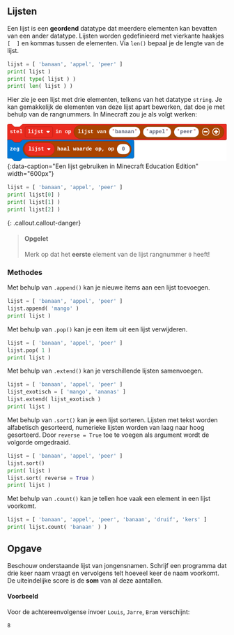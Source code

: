 ## Lijsten
Een lijst is een **geordend** datatype dat meerdere elementen kan bevatten van een ander datatype. Lijsten worden gedefinieerd met vierkante haakjes `[  ]` en kommas tussen de elementen. Via `len()` bepaal je de lengte van de lijst.

```python
lijst = [ 'banaan', 'appel', 'peer' ]
print( lijst )
print( type( lijst ) )
print( len( lijst ) )
```
Hier zie je een lijst met drie elementen, telkens van het datatype `string`. Je kan gemakkelijk de elementen van deze lijst apart bewerken, dat doe je met behulp van de rangnummers. In Minecraft zou je als volgt werken:

![minecraft](media/minecraft.png "minecraft"){:data-caption="Een lijst gebruiken in Minecraft Education Edition" width="600px"}

```python
lijst = [ 'banaan', 'appel', 'peer' ]
print( lijst[0] )
print( lijst[1] )
print( lijst[2] )
```

{: .callout.callout-danger}
> #### Opgelet
> Merk op dat het **eerste** element van de lijst rangnummer `0` heeft!

### Methodes
Met behulp van `.append()` kan je nieuwe items aan een lijst toevoegen.
```python
lijst = [ 'banaan', 'appel', 'peer' ]
lijst.append( 'mango' )
print( lijst )
```

Met behulp van `.pop()` kan je een item uit een lijst verwijderen.
```python
lijst = [ 'banaan', 'appel', 'peer' ]
lijst.pop( 1 )
print( lijst )
```

Met behulp van `.extend()` kan je verschillende lijsten samenvoegen.
```python
lijst = [ 'banaan', 'appel', 'peer' ]
lijst_exotisch = [ 'mango', 'ananas' ]
lijst.extend( lijst_exotisch )
print( lijst )
```

Met behulp van `.sort()` kan je een lijst sorteren. Lijsten met tekst worden alfabetisch gesorteerd, numerieke lijsten worden van laag naar hoog gesorteerd.
Door `reverse = True` toe te voegen als argument wordt de volgorde omgedraaid.
```python
lijst = [ 'banaan', 'appel', 'peer' ]
lijst.sort()
print( lijst )
lijst.sort( reverse = True )
print( lijst )
```

Met behulp van `.count()` kan je tellen hoe vaak een element in een lijst voorkomt.
```python
lijst = [ 'banaan', 'appel', 'peer', 'banaan', 'druif', 'kers' ]
print( lijst.count( 'banaan' ) )
```

## Opgave
Beschouw onderstaande lijst van jongensnamen. Schrijf een programma dat drie keer naam vraagt en vervolgens telt hoeveel keer de naam voorkomt.
De uiteindelijke score is de **som** van al deze aantallen.

#### Voorbeeld
Voor de achtereenvolgense invoer `Louis`, `Jarre`, `Bram` verschijnt:
```
8
```